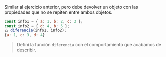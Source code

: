 Similar al ejercicio anterior, pero debe devolver un objeto con las propiedades que no se repiten entre ambos objetos.

```javascript
const info1 = { a: 1, b: 2, c: 3 };
const info2 = { d: 4, b: 5 };
ム diferencia(info1, info2);
{a: 1, c: 3, d: 4}
```

> Definí la función `diferencia` con el comportamiento que acabamos de describir.